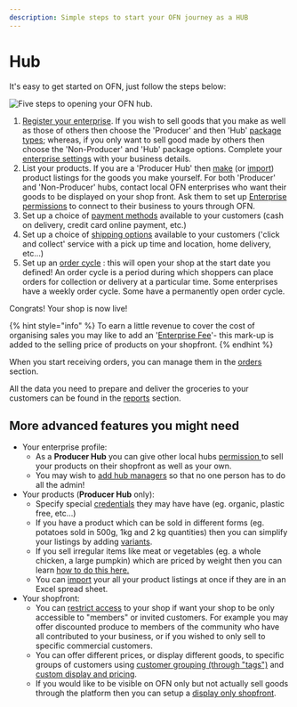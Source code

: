 ```yaml
---
description: Simple steps to start your OFN journey as a HUB
---
```


# Hub

It's easy to get started on OFN, just follow the steps below:

![Five steps to opening your OFN hub.](../.gitbook/assets/set-up-in-5-steps-draft.png)

1. [Register your enterprise](../basic-features/register-and-create-your-profile.md).  If you wish to sell goods that you make as well as those of others then choose the 'Producer' and then 'Hub' [package types](../basic-features/enterprise-profile/package-types.md); whereas, if you only want to sell good made by others then choose the 'Non-Producer' and 'Hub' package options. Complete your [enterprise settings](../basic-features/enterprise-profile/enterprise-settings.md) with your business details.
2. List your products.  If you are a 'Producer Hub' then [make](../basic-features/products-1/products.md) \(or [import](../basic-features/products-1/product-and-inventory-import.md#1-import-new-products)\) product listings for the goods you make yourself. For both 'Producer' and 'Non-Producer' hubs, contact local OFN enterprises who want their goods to be displayed on your shop front.  Ask them to set up [Enterprise permissions](../basic-features/enterprise-profile/enterprise-to-enterprise-permissions-e2es.md) to connect to their business to yours through OFN.
3. Set up a choice of [payment methods](../basic-features/shopfront/payment-methods.md) available to your customers  \(cash on delivery, credit card online payment, etc.\)
4. Set up a choice of [shipping options](../basic-features/shopfront/shipping-methods.md) available to your customers  \('click and collect' service with a pick up time and location, home delivery, etc...\)
5. Set up an [order cycle](../basic-features/shopfront/order-cycle/order-cycles-for-hubs.md) : this will open your shop at the start date you defined!  An order cycle is a period during which shoppers can place orders for collection or delivery at a particular time.  Some enterprises have a weekly order cycle.  Some have a permanently open order cycle.

Congrats! Your shop is now live!

{% hint style="info" %}
To earn a little revenue to cover the cost of organising sales you may like to add an '[Enterprise Fee](../basic-features/shopfront/enterprise-fees.md)'- this mark-up is added to the selling price of products on your shopfront.
{% endhint %}

When you start receiving orders, you can manage them in the [orders](../basic-features/orders/) section.

All the data you need to prepare and deliver the groceries to your customers can be found in the [reports](../basic-features/reports.md) section.

## More advanced features you might need

* Your enterprise profile:
  * As a **Producer Hub** you can give other local hubs [permission ](../basic-features/enterprise-profile/enterprise-to-enterprise-permissions-e2es.md)to sell your products on their shopfront as well as your own.
  * You may wish to [add hub managers](../basic-features/enterprise-profile/transfer-ownership.md) so that no one person has to do all the admin!
* Your products \(**Producer Hub** only\): 
  * Specify special [credentials](../basic-features/products-1/product-properties.md) they may have have \(eg. organic, plastic free, etc...\)
  * If you have a product which can be sold in different forms \(eg. potatoes sold in 500g, 1kg and 2 kg quantities\) then you can simplify your listings by adding [variants](../basic-features/products-1/product-variants.md).
  * If you sell irregular items like meat or vegetables \(eg. a whole chicken, a large pumpkin\) which are priced by weight then you can learn [how to do this here.](../basic-features/products-1/pricing-irregular-items-kg.md)
  * You can [import](../basic-features/products-1/product-and-inventory-import.md#1-import-new-products) your all your product listings at once if they are in an Excel spread sheet.
* Your shopfront:
  * You can [restrict access](../basic-features/shopfront/private-shopfront.md) to your shop if want your shop to be only accessible to "members" or invited customers.   For example you may offer discounted produce to members of the community who have all contributed to your business, or if you wished to only sell to specific commercial customers.
  * You can offer different prices, or display different goods, to specific groups of customers using [customer grouping \(through "tags"\)](../basic-features/shopfront/customer-management-and-conditional-displays-prices/tags-and-tag-rules.md) and [custom display and pricing](../basic-features/shopfront/customer-management-and-conditional-displays-prices/).
  * If you would like to be visible on OFN only but not actually sell goods through the platform then you can setup a [display only shopfront](../basic-features/shopfront/display-only-order-cycles.md).

